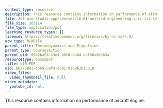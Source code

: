 ```yaml
---
content_type: resource
description: This resource contains information on performance of aircraft engine.
file: /ol-ocw-studio-app/courses/16-01-unified-engineering-i-ii-iii-iv-fall-2005-spring-2006/b6a758d1d5b950fdd38193b9b3b13319_q15.PDF
file_size: 163114
file_type: application/pdf
learning_resource_types: []
license: https://creativecommons.org/licenses/by-nc-sa/4.0/
ocw_type: OCWFile
parent_title: Thermodynamics and Propulsion
parent_type: CourseSection
parent_uid: 05b2ba63-43e4-3028-bad4-cdf50e0b363a
resourcetype: Document
title: q15.PDF
uid: b6a758d1-d5b9-50fd-d381-93b9b3b13319
video_files:
  video_thumbnail_file: null
video_metadata:
  youtube_id: null
---
```

This resource contains information on performance of aircraft engine.